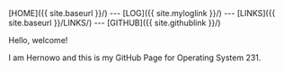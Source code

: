 <br><br>
[HOME]({{ site.baseurl }}/) ---
[LOG]({{ site.myloglink }}/) ---
[LINKS]({{ site.baseurl }}/LINKS/) ---
[GITHUB]({{ site.githublink }}/)
<br>

Hello, welcome!

I am Hernowo and this is my GitHub Page for Operating System 231.


